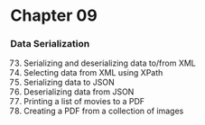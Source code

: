 Chapter 09  
===============

### Data Serialization  

73. Serializing and deserializing data to/from XML  
74. Selecting data from XML using XPath  
75. Serializing data to JSON  
76. Deserializing data from JSON  
77. Printing a list of movies to a PDF  
78. Creating a PDF from a collection of images  



